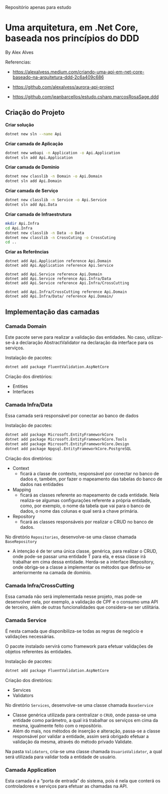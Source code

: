 Repositório apenas para estudo

# Uma arquitetura, em .Net Core, baseada nos princípios do DDD

By Alex Alves

Referencias:

- https://alexalvess.medium.com/criando-uma-api-em-net-core-baseado-na-arquitetura-ddd-2c6a409c686

- https://github.com/alexalvess/aurora-api-project

- https://github.com/jeanbarcellos/estudo.csharp.marcosRosaSage.ddd

## Criação do Projeto

**Criar solução**

```bash
dotnet new sln --name Api
```

**Criar camada de Aplicação**

```bash
dotnet new webapi -n Application -o Api.Application
dotnet sln add Api.Application
```

**Criar camada de Dominio**

```bash
dotnet new classlib -n Domain -o Api.Domain
dotnet sln add Api.Domain
```

**Criar camada de Serviço**

```bash
dotnet new classlib -n Service -o Api.Service
dotnet sln add Api.Data
```

**Criar camada de Infraestrutura**

```bash
mkdir Api.Infra
cd Api.Infra
dotnet new classlib -n Data -o Data
dotnet new classlib -n CrossCuting -o CrossCuting
cd ..
```

**Criar as Referências**

```
dotnet add Api.Application reference Api.Domain
dotnet add Api.Application reference Api.Service

dotnet add Api.Service reference Api.Domain
dotnet add Api.Service reference Api.Infra/Data
dotnet add Api.Service reference Api.Infra/CrossCutting

dotnet add Api.Infra/CrossCutting reference Api.Domain
dotnet add Api.Infra/Data/ reference Api.Domain/
```

## Implementação das camadas

### Camada Domain

Este pacote serve para realizar a validação das entidades. No caso, utilizar-se-á a declaração AbstractValidator na declaração da interface para os serviços.

Instalação de pacotes:

```bash
dotnet add package FluentValidation.AspNetCore
```

Criação dos diretórios:

- Entities
- Interfaces

### Camada Infra/Data

Essa camada será responsável por conectar ao banco de dados

Instalação de pacotes:

```bash
dotnet add package Microsoft.EntityFrameworkCore
dotnet add package Microsoft.EntityFrameworkCore.Tools
dotnet add package Microsoft.EntityFrameworkCore.Design
dotnet add package Npgsql.EntityFrameworkCore.PostgreSQL
```

Criação dos diretórios:

- Context
  - ficará a classe de contexto, responsável por conectar no banco de dados e, também, por fazer o mapeamento das tabelas do banco de dados nas entidades
- Mapping
  - ficará as classes referente ao mapeamento de cada entidade. Nela realiza-se algumas configurações referente a própria entidade, como, por exemplo, o nome da tabela que vai para o banco de dados, o nome das colunas e qual será a chave primária.
- Repository
  - ficará as classes responsáveis por realizar o CRUD no banco de dados.

No diretório `Repositories`, desenvolve-se uma classe chamada `BaseRepository`

- A intenção é de ter uma única classe, genérica, para realizar o CRUD, onde pode-se passar uma entidade T para ela, e essa classe irá trabalhar em cima dessa entidade. Herda-se a interface IRepository, onde obriga-se a classe a implementar os métodos que definiu-se anteriormente na camada de domínio.

### Camada Infra/CrossCutting

Essa camada não será implementada nesse projeto, mas pode-se desenvolver nela, por exemplo, a validação de CPF e o consumo uma API de terceiro, além de outras funcionalidades que considera-se ser utilitária.

### Camada Service

É nesta camada que disponibiliza-se todas as regras de negócio e validações necessárias.

O pacote instalado servirá como framework para efetuar validações de objetos referentes às entidades.

Instalação de pacotes:

```bash
dotnet add package FluentValidation.AspNetCore
```

Criação dos diretórios:

- Services
- Validators

No diretório `Services`, desenvolve-se uma classe chamada `BaseService`

- Classe genérica utilizada para centralizar o `CRUD`, onde passa-se uma entidade como parâmetro, a qual irá trabalhar os serviços em cima da mesma, igualmente feito com o repositório.
- Além do mais, nos métodos de inserção e alteração, passa-se a classe responsável por validar a entidade, assim será obrigado efetuar a validação da mesma, através do método privado Validate.

Na pasta `Validators`, cria-se uma classe chamada `UsuarioValidator`, a qual será utilizada para validar toda a entidade de usuário.

### Camada Application

Esta camada é a “porta de entrada” do sistema, pois é nela que conterá os controladores e serviços para efetuar as chamadas na API.
